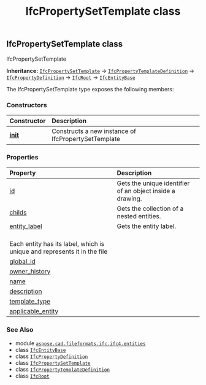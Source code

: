 ﻿---
title: IfcPropertySetTemplate class
second_title: Aspose.CAD for Python via .NET API References
description: 
type: docs
weight: 4750
url: /python-net/aspose.cad.fileformats.ifc.ifc4.entities/ifcpropertysettemplate/
is_root: false
---

## IfcPropertySetTemplate class

IfcPropertySetTemplate



**Inheritance:** [`IfcPropertySetTemplate`](/cad/python-net/aspose.cad.fileformats.ifc.ifc4.entities/ifcpropertysettemplate) → 
[`IfcPropertyTemplateDefinition`](/cad/python-net/aspose.cad.fileformats.ifc.ifc4.entities/ifcpropertytemplatedefinition) → 
[`IfcPropertyDefinition`](/cad/python-net/aspose.cad.fileformats.ifc.ifc4.entities/ifcpropertydefinition) → 
[`IfcRoot`](/cad/python-net/aspose.cad.fileformats.ifc.ifc4.entities/ifcroot) → 
[`IfcEntityBase`](/cad/python-net/aspose.cad.fileformats.ifc/ifcentitybase)



The IfcPropertySetTemplate type exposes the following members:

### Constructors
| Constructor | Description |
| :- | :- |
| [__init__](/cad/python-net/aspose.cad.fileformats.ifc.ifc4.entities/ifcpropertysettemplate/__init__/#) | Constructs a new instance of IfcPropertySetTemplate |


### Properties
| Property | Description |
| :- | :- |
| [id](/cad/python-net/aspose.cad.fileformats.ifc.ifc4.entities/ifcpropertysettemplate/id) | Gets the unique identifier of an object inside a drawing. |
| [childs](/cad/python-net/aspose.cad.fileformats.ifc.ifc4.entities/ifcpropertysettemplate/childs) | Gets the collection of a nested entities. |
| [entity_label](/cad/python-net/aspose.cad.fileformats.ifc.ifc4.entities/ifcpropertysettemplate/entity_label) | Gets the entity label.<br/>Each entity has its label, which is unique and represents it in the file |
| [global_id](/cad/python-net/aspose.cad.fileformats.ifc.ifc4.entities/ifcpropertysettemplate/global_id) |  |
| [owner_history](/cad/python-net/aspose.cad.fileformats.ifc.ifc4.entities/ifcpropertysettemplate/owner_history) |  |
| [name](/cad/python-net/aspose.cad.fileformats.ifc.ifc4.entities/ifcpropertysettemplate/name) |  |
| [description](/cad/python-net/aspose.cad.fileformats.ifc.ifc4.entities/ifcpropertysettemplate/description) |  |
| [template_type](/cad/python-net/aspose.cad.fileformats.ifc.ifc4.entities/ifcpropertysettemplate/template_type) |  |
| [applicable_entity](/cad/python-net/aspose.cad.fileformats.ifc.ifc4.entities/ifcpropertysettemplate/applicable_entity) |  |



### See Also
* module [`aspose.cad.fileformats.ifc.ifc4.entities`](..)
* class [`IfcEntityBase`](/cad/python-net/aspose.cad.fileformats.ifc/ifcentitybase)
* class [`IfcPropertyDefinition`](/cad/python-net/aspose.cad.fileformats.ifc.ifc4.entities/ifcpropertydefinition)
* class [`IfcPropertySetTemplate`](/cad/python-net/aspose.cad.fileformats.ifc.ifc4.entities/ifcpropertysettemplate)
* class [`IfcPropertyTemplateDefinition`](/cad/python-net/aspose.cad.fileformats.ifc.ifc4.entities/ifcpropertytemplatedefinition)
* class [`IfcRoot`](/cad/python-net/aspose.cad.fileformats.ifc.ifc4.entities/ifcroot)
